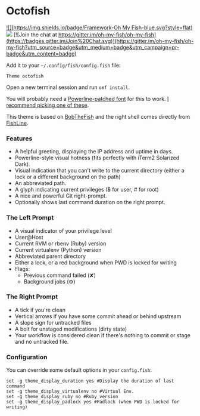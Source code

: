# Octofish
[![](https://img.shields.io/badge/Framework-Oh My Fish-blue.svg?style=flat)](https://github.com/oh-my-fish/oh-my-fish) ![](https://img.shields.io/cocoapods/l/AFNetworking.svg) [![Join the chat at https://gitter.im/oh-my-fish/oh-my-fish](https://badges.gitter.im/Join%20Chat.svg)](https://gitter.im/oh-my-fish/oh-my-fish?utm_source=badge&utm_medium=badge&utm_campaign=pr-badge&utm_content=badge)

Add it to your `~/.config/fish/config.fish` file:

    Theme octofish

Open a new terminal session and run `omf install`.

You will probably need a [Powerline-patched font][patching] for this to work.
[I recommend picking one of these][fonts].

This theme is based on [BobTheFish](https://github.com/oh-my-fish/theme-bobthefish) and the right shell comes directly from [FishLine](https://github.com/0rax/fishline).

### Features

 * A helpful greeting, displaying the IP address and uptime in days.
 * Powerline-style visual hotness (fits perfectly with iTerm2 Solarized Dark).
 * Visual indication that you can't write to the current directory (either a lock or a different background on the path)
 * An abbreviated path.
 * A glyph indicating current privileges ($ for user, *#* for root)
 * A nice and powerful Git right-prompt.
 * Optionally shows last command duration on the right prompt.


### The Left Prompt

 * A visual indicator of your privilege level
 * User@Host
 * Current RVM or rbenv (Ruby) version
 * Current virtualenv (Python) version
 * Abbreviated parent directory
 * Either a lock, or a red background when PWD is locked for writing
 * Flags:
     * Previous command failed (✘)
     * Background jobs (⚙)

### The Right Prompt

 * A tick if you're clean
 * Vertical arrows if you have some commit ahead or behind upstream
 * A slope sign for untracked files
 * A bolt for unstaged modifications (dirty state)
 * Your workflow is considered clean if there's nothing to commit or stage and no untracked file.

### Configuration

You can override some default options in your `config.fish`:

    set -g theme_display_duration yes #Display the duration of last command
    set -g theme_display_virtualenv no #Virtual Env.
    set -g theme_display_ruby no #Ruby version
    set -g theme_display_padlock yes #Padlock (when PWD is locked for writing)

[patching]:   https://powerline.readthedocs.org/en/latest/fontpatching.html
[fonts]:      https://github.com/Lokaltog/powerline-fonts
